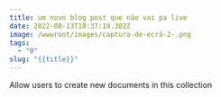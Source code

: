 ```yaml
---
title: um novo blog post que não vai pa live
date: 2022-08-13T18:37:19.302Z
image: /wwwroot/images/captura-de-ecrã-2-.png
tags:
  - "0"
slug: "{{title}}"
---
```

<!--StartFragment-->

Allow users to create new documents in this collection

<!--EndFragment-->